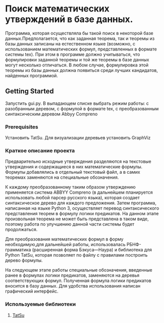 # Поиск математических утверждений в базе данных.

Программа, которая осуществляла бы такой поиск в некоторой базе данных.Предполагается, что как заданная теорема, так и теоремы 
из базы данных записаны на естественном языке (возможно, с использованием математических формул, представленных в формате системы tex). При этом в программе должно
учитываться, что формулировки заданной теоремы и той же теоремы в базе данных могут несколько отличаться. 
В любом случае, формулировка этой теоремы из базы данных должна появиться среди лучших кандидатов, найденных программой.

## Getting Started

Запустить gui.py. В выпадающем списке выбрать режим работы: с разобранным деревом, с формулой в формате tex, с преобразованным синтаксическим деревом Abbyy Compreno

### Prerequisites

Установить TatSu. Для визуализации деревьев установить GraphViz

### Краткое описание проекта

Предварительно исходные утверждения разделяются на текстовые утверждения и содержащиеся в них математические формулы. 
Формулы добавлялись в отдельный текстовый файл, а в самих теоремах заменяются на специальные обозначения. 

К каждому преобразованному таким образом утверждению применяется система ABBYY Compreno (в дальнейшем планируется использовать любой парсер русского языка), которая создает синтаксическое дерево для каждого предложения. Затем программа, написанная на языке Python 3, осуществляет перевод 
синтаксического представления теорем в формулу логики предикатов. На данном этапе произвольная теорема не может
быть представлена в таком виде, поэтому работа по улучшению данной части системы будет продолжаться. 

Для преобразования математических формул в форму необходимую,для дальнейшей работы, использовалась РБНФ-грамматика 
(расширенная форма Бэкуса—Наура) и библиотека для Python TatSu, которая позволяет по файлу с правилами построить дерево формулы. 

На следующем этапе работы специальные обозначения, введенные ранее в формулах логики предикатов, заменяются на деревья соответствующих формул. 
Полученная формула логики предикатов вносится в базу данных. Для удобства использования написан графический интерфейс.

### Используемые библиотеки

1. [TatSu](https://github.com/neogeny/TatSu)
